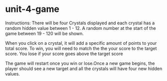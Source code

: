 # unit-4-game

Instructions: There will be four Crystals displayed and each crystal has a random hidden value between 1 - 12. A random number at the start of the game between 19 - 120 will be shown.

When you click on a crystal, it will add a specific amount of points to your total score. To win, you will need to match the the your score to the target score. You lose if your score goes above the target score

The game will restart once you win or lose.Once a new game begins, the player should see a new target and all the crystals will have four new hidden values.